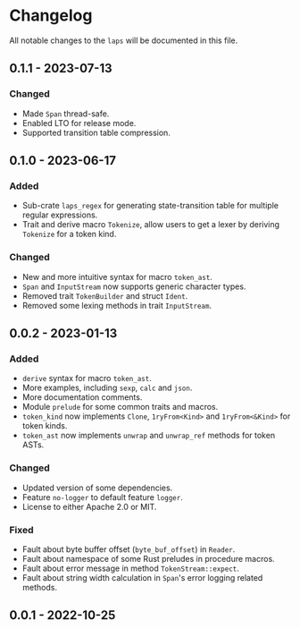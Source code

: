 # Changelog

All notable changes to the `laps` will be documented in this file.

## 0.1.1 - 2023-07-13

### Changed

* Made `Span` thread-safe.
* Enabled LTO for release mode.
* Supported transition table compression.

## 0.1.0 - 2023-06-17

### Added

* Sub-crate `laps_regex` for generating state-transition table for multiple regular expressions.
* Trait and derive macro `Tokenize`, allow users to get a lexer by deriving `Tokenize` for a token kind.

### Changed

* New and more intuitive syntax for macro `token_ast`.
* `Span` and `InputStream` now supports generic character types.
* Removed trait `TokenBuilder` and struct `Ident`.
* Removed some lexing methods in trait `InputStream`.

## 0.0.2 - 2023-01-13

### Added

* `derive` syntax for macro `token_ast`.
* More examples, including `sexp`, `calc` and `json`.
* More documentation comments.
* Module `prelude` for some common traits and macros.
* `token_kind` now implements `Clone`, `1ryFrom<Kind>` and `1ryFrom<&Kind>` for token kinds.
* `token_ast` now implements `unwrap` and `unwrap_ref` methods for token ASTs.

### Changed

* Updated version of some dependencies.
* Feature `no-logger` to default feature `logger`.
* License to either Apache 2.0 or MIT.

### Fixed

* Fault about byte buffer offset (`byte_buf_offset`) in `Reader`.
* Fault about namespace of some Rust preludes in procedure macros.
* Fault about error message in method `TokenStream::expect`.
* Fault about string width calculation in `Span`'s error logging related methods.

## 0.0.1 - 2022-10-25

